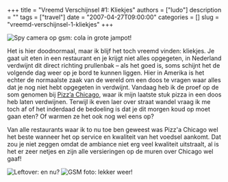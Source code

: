 +++
title = "Vreemd Verschijnsel #1: Kliekjes"
authors = ["ludo"]
description = ""
tags = ["travel"]
date = "2007-04-27T09:00:00"
categories = []
slug = "vreemd-verschijnsel-1-kliekjes"
+++

![Spy camera op gsm: cola in grote jampot!](DSC00327.jpg)

Het is hier doodnormaal, maar ik blijf het toch vreemd vinden: kliekjes. Je gaat uit eten in een restaurant en je krijgt niet alles opgegeten, in Nederland verdwijnt dit direct richting prullenbak – als het goed is, soms schijnt het de volgende dag weer op je bord te kunnen liggen. Hier in Amerika is het echter de normaalste zaak van de wereld om een doos te vragen waar alles dat je nog niet hebt opgegeten in verdwijnt. Vandaag heb ik de proef op de som genomen bij <a href="http://www.pizzachicago.com">Pizz’a Chicago</a>, waar ik mijn laatste stuk pizza in een doos heb laten verdwijnen. Terwijl ik even laer over straat wandel vraag ik me toch af of het inderdaad de bedoeling is dat je dit morgen koud op moet gaan eten? Of warmen ze het ook nog wel eens op?

Van alle restaurants waar ik to nu toe ben geweest was Pizz'a Chicago wel het beste wanneer het op service en kwaliteit van het voedsel aankomt. Dat zou je niet zeggen omdat de ambiance niet erg veel kwaliteit uitstraalt, al is het er zeer netjes en zijn alle versieringen op de muren over Chicago wel gaaf!

![Leftover: en nu?](DSC_1110.JPG)
![GSM foto: lekker weer!](DSC00324.jpg)
